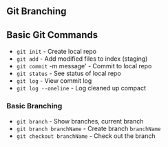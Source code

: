 ## Git Branching

## Basic Git Commands
* `git init` - Create local repo
* `git add` - Add modified files to index (staging)
* `git commit` -m message' - Commit to local repo
* `git status` - See status of local repo
* `git log` - View commit log
* `git log --oneline` - Log cleaned up compact


### Basic Branching
* `git branch` - Show branches, current branch
* `git branch branchName` - Create branch `branchName`
* `git checkout branchName` - Check out the branch
